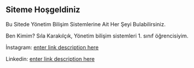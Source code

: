 ## Siteme Hoşgeldiniz
Bu Sitede Yönetim Bilişim Sistemlerine Ait Her Şeyi Bulabilirsiniz.




Ben Kimim?
Sıla Karakılçık, Yönetim bilişim sistemleri 1. sınıf öğrencisiyim.

İnstagram:
[enter link description here](https://www.instagram.com/sila.krklck/)

Linkedin:
[enter link description here](https://www.linkedin.com/in/s%C4%B1la-karak%C4%B1l%C3%A7%C4%B1k-85aa66223/)
